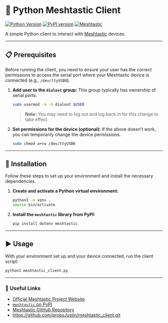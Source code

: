 # 🐍 Python Meshtastic Client

[![Python Version](https://img.shields.io/badge/python-3.x-blue.svg)](https://www.python.org/)
[![PyPI version](https://badge.fury.io/py/meshtastic.svg)](https://badge.fury.io/py/meshtastic)
[![Meshtastic](https://img.shields.io/badge/meshtastic-powered-brightgreen.svg)](https://meshtastic.org/)

A simple Python client to interact with [Meshtastic](https://meshtastic.org/) devices.

---

## 📋 Prerequisites

Before running the client, you need to ensure your user has the correct permissions to access the serial port where your Meshtastic device is connected (e.g., `/dev/ttyUSB0`).

1.  **Add user to the `dialout` group:** This group typically has ownership of serial ports.
    ```bash
    sudo usermod -a -G dialout $USER
    ```
    > **Note:** You may need to log out and log back in for this change to take effect.

2.  **Set permissions for the device (optional):** If the above doesn't work, you can temporarily change the device permissions.
    ```bash
    sudo chmod a+rw /dev/ttyUSB0
    ```

---

## 🚀 Installation

Follow these steps to set up your environment and install the necessary dependencies.

1.  **Create and activate a Python virtual environment:**
    ```bash
    python3 -m venv .
    source bin/activate
    ```

2.  **Install the `meshtastic` library from PyPI:**
    ```bash
    pip install dotenv meshtastic
    ```

---

## ▶️ Usage

With your environment set up and your device connected, run the client script:

```bash
python3 meshtastic_client.py
```

---

### 🔗 Useful Links

-   [Official Meshtastic Project Website](https://meshtastic.org/)
-   [`meshtastic` on PyPI](https://pypi.org/project/meshtastic/)
-   [Meshtastic GitHub Repository](https://github.com/meshtastic/python)
-   https://github.com/probsJustin/meshtastic_client.git
